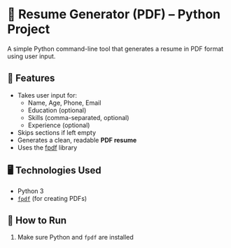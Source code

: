 # 📝 Resume Generator (PDF) – Python Project

A simple Python command-line tool that generates a resume in PDF format using user input.

## 📌 Features

- Takes user input for:
  - Name, Age, Phone, Email
  - Education (optional)
  - Skills (comma-separated, optional)
  - Experience (optional)
- Skips sections if left empty
- Generates a clean, readable **PDF resume**
- Uses the [fpdf](https://pyfpdf.github.io/fpdf2/) library

## 🖥️ Technologies Used

- Python 3
- [`fpdf`](https://pypi.org/project/fpdf/) (for creating PDFs)

## 🚀 How to Run

1. Make sure Python and `fpdf` are installed
